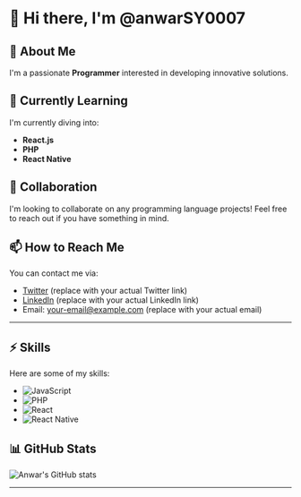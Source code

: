 # 👋 Hi there, I'm **@anwarSY0007**

## 👀 About Me
I'm a passionate **Programmer** interested in developing innovative solutions. 

## 🌱 Currently Learning
I'm currently diving into:
- **React.js** 
- **PHP** 
- **React Native**

## 💞️ Collaboration
I'm looking to collaborate on any programming language projects! Feel free to reach out if you have something in mind.

## 📫 How to Reach Me
You can contact me via:
- [Twitter](https://twitter.com/anwarSY0007) (replace with your actual Twitter link)
- [LinkedIn](https://linkedin.com/in/anwarSY0007) (replace with your actual LinkedIn link)
- Email: [your-email@example.com](mailto:your-email@example.com) (replace with your actual email)

---

## ⚡ Skills
Here are some of my skills:
- ![JavaScript](https://img.shields.io/badge/JavaScript-100%25-brightgreen)
- ![PHP](https://img.shields.io/badge/PHP-80%25-yellow)
- ![React](https://img.shields.io/badge/React-80%25-blue)
- ![React Native](https://img.shields.io/badge/React%20Native-70%25-orange)

## 📊 GitHub Stats
![Anwar's GitHub stats](https://github-readme-stats.vercel.app/api?username=anwarSY0007&show_icons=true&theme=radical)

---

<!---
anwarSY0007/anwarSY0007 is a ✨ special ✨ repository because its `README.md` (this file) appears on your GitHub profile.
You can click the Preview link to take a look at your changes.
--->

